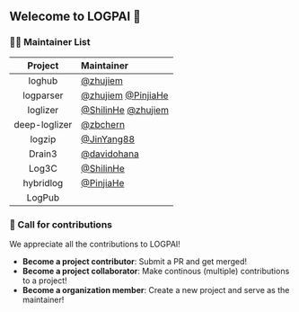 ## Welecome to LOGPAI 👋

### 👩‍💻 Maintainer List

| Project | Maintainer | 
|:------:|:--------|
| loghub  | [@zhujiem](https://github.com/zhujiem)  |
| logparser | [@zhujiem](https://github.com/zhujiem) [@PinjiaHe](https://github.com/PinjiaHe) | 
| loglizer  | [@ShilinHe](https://github.com/ShilinHe) [@zhujiem](https://github.com/zhujiem) | 
| deep-loglizer | [@zbchern](https://github.com/zbchern)   |
| logzip  |  [@JinYang88](https://github.com/JinYang88)  | 
| Drain3  | [@davidohana](https://github.com/davidohana) | 
| Log3C   | [@ShilinHe](https://github.com/ShilinHe)  |
| hybridlog  | [@PinjiaHe](https://github.com/PinjiaHe) | 
| LogPub  |  | 

### 🌈 Call for contributions

We appreciate all the contributions to LOGPAI!
+ **Become a project contributor**: Submit a PR and get merged!
+ **Become a project collaborator**: Make continous (multiple) contributions to a project!
+ **Become a organization member**: Create a new project and serve as the maintainer!
